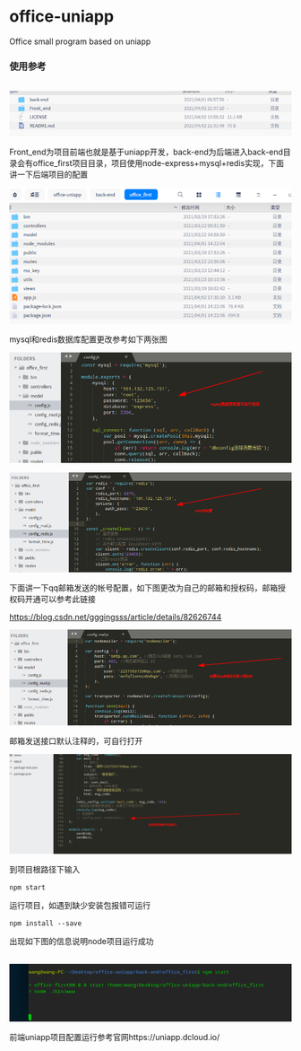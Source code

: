 # office-uniapp
Office small program based on uniapp

<h3>使用参考</h3>

​	![](./.images/2021-04-02_21-50.png)

Front_end为项目前端也就是基于uniapp开发，back-end为后端进入back-end目录会有office_first项目目录，项目使用node-express+mysql+redis实现，下面讲一下后端项目的配置

![](./.images/node项目目录.png)

mysql和redis数据库配置更改参考如下两张图

![](./.images/mysql.png)

![](./.images/redis.png)

下面讲一下qq邮箱发送的帐号配置，如下图更改为自己的邮箱和授权码，邮箱授权码开通可以参考此链接

https://blog.csdn.net/gggingsss/article/details/82626744

![](./.images/mail_send.png)

邮箱发送接口默认注释的，可自行打开

![](./.images/send.png)

到项目根路径下输入

```node
npm start
```

运行项目，如遇到缺少安装包报错可运行

```node
npm install --save
```

出现如下图的信息说明node项目运行成功

​	![](./.images/node_start.png)

前端uniapp项目配置运行参考官网https://uniapp.dcloud.io/